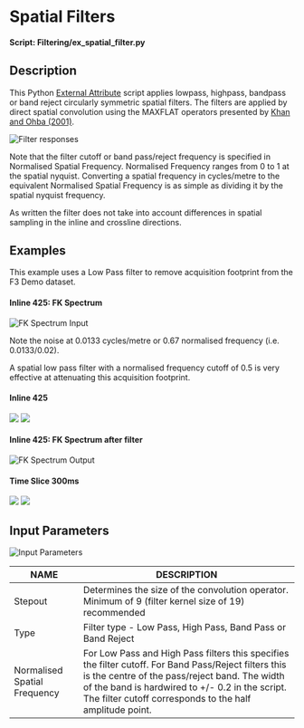 # Spatial Filters
#### Script: Filtering/ex_spatial_filter.py
## Description
This Python [External Attribute](../Attributes/ExternalAttrib) script applies lowpass, highpass, bandpass or band reject circularly symmetric spatial filters. The filters are applied by direct spatial convolution using the MAXFLAT operators presented by [Khan and Ohba (2001)](https://www.researchgate.net/publication/3384111_Explicit_formulae_for_coefficients_of_2D_circular_symmetric_MAXFLATFIR_lowhigh_pass_digital_filters "Explicit formulae for coefficients of 2D circular symmetric MAXFLAT FIR low/high pass digital filters.  Electronics Letters Volume: 37, Issue: 24, 22 Nov 2001").

![Filter responses](../images/ex_spatial_filter_resp.jpg "Filter responses")

Note that the filter cutoff or band pass/reject frequency is specified in Normalised Spatial Frequency. Normalised Frequency ranges from 0 to 1 at the spatial nyquist. Converting a spatial frequency in cycles/metre to the equivalent Normalised Spatial Frequency is as simple as dividing it by the spatial nyquist frequency.

As written the filter does not take into account differences in spatial sampling in the inline and crossline directions.

## Examples
This example uses a Low Pass filter to remove acquisition footprint from the F3 Demo dataset.

#### Inline 425: FK Spectrum
![FK Spectrum Input](../images/ex_spatial_filter_fkinput.jpg "FK spectrum of inline 425")

Note the noise at 0.0133 cycles/metre or 0.67 normalised frequency (i.e. 0.0133/0.02).

A spatial low pass filter with a normalised frequency cutoff of 0.5 is very effective at attenuating this acquisition footprint.


#### Inline 425
<div class="juxtapose" style="margin:0px;padding:0px" data-startingposition="50" data-showlabels="true" data-showcredits="false" data-animate="false" data-mode="horizontal">
<img src="../../images/ex_spatial_filter_inline_input.jpg" data-label="Input" data-credit="">
<img src="../../images/ex_spatial_filter_inline_filtered.jpg"  data-label="Lowpass Filtered" data-credit="">
</div>

#### Inline 425: FK Spectrum after filter
![FK Spectrum Output](../images/ex_spatial_filter_fkoutput.jpg "FK spectrum of inline 425")

#### Time Slice 300ms
<div class="juxtapose" style="margin:0px;padding:0px" data-startingposition="50" data-showlabels="true" data-showcredits="false" data-animate="false" data-mode="horizontal">
<img src="../../images/ex_spatial_filter_slice_input.jpg" data-label="Input" data-credit="">
<img src="../../images/ex_spatial_filter_slice_filtered.jpg"  data-label="Lowpass Filtered" data-credit="">
</div>

## Input Parameters
![Input Parameters](../images/ex_spatial_filter_input.jpg "ex_spatial_filter.py input parameters")

| NAME             | DESCRIPTION |
|------------------|-------------|
| Stepout          | Determines the size of the convolution operator. Minimum of 9 (filter kernel size of 19) recommended |
| Type             | Filter type - Low Pass, High Pass, Band Pass or Band Reject |
| Normalised Spatial Frequency    | For Low Pass and High Pass filters this specifies the filter cutoff. For Band Pass/Reject filters this is the centre of the pass/reject band. The width of the band is hardwired to +/- 0.2 in the script. The filter cutoff corresponds to the half amplitude point.|




